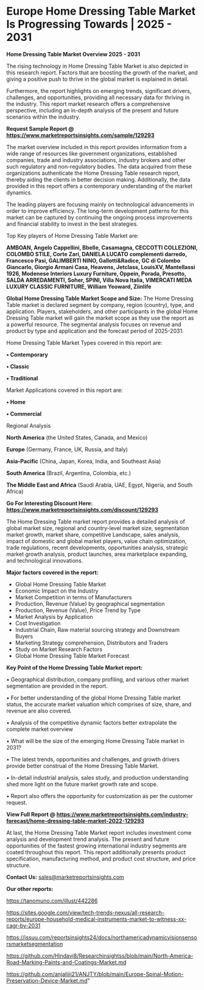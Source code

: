 # Europe Home Dressing Table Market Is Progressing Towards | 2025 - 2031

<Strong> Home Dressing Table Market Overview 2025 - 2031</strong>

The rising technology in Home Dressing Table Market is also depicted in this research report. Factors that are boosting the growth of the market, and giving a positive push to thrive in the global market is explained in detail.

Furthermore, the report highlights on emerging trends, significant drivers, challenges, and opportunities, providing all necessary data for thriving in the industry. This report market research offers a comprehensive perspective, including an in-depth analysis of the present and future scenarios within the industry.

<strong>Request Sample Report @ <a href=https://www.marketreportsinsights.com/sample/129293>https://www.marketreportsinsights.com/sample/129293</a></strong>

The market overview included in this report provides information from a wide range of resources like government organizations, established companies, trade and industry associations, industry brokers and other such regulatory and non-regulatory bodies. The data acquired from these organizations authenticate the Home Dressing Table research report, thereby aiding the clients in better decision making. Additionally, the data provided in this report offers a contemporary understanding of the market dynamics.

The leading players are focusing mainly on technological advancements in order to improve efficiency. The long-term development patterns for this market can be captured by continuing the ongoing process improvements and financial stability to invest in the best strategies.

Top Key players of Home Dressing Table Market are:

<strong>AMBOAN, Angelo Cappellini, Bbelle, Casamagna, CECCOTTI COLLEZIONI, COLOMBO STILE, Corte Zari, DANIELA LUCATO complementi darredo, Francesco Pasi, GALIMBERTI NINO, Gallotti&Radice, GC di Colombo Giancarlo, Giorgio Armani Casa, Heavens, Jetclass, LouisXV, Mantellassi 1926, Modenese Interiors Luxury Furniture, Oppein, Porada, Presotto, SALDA ARREDAMENTI, Soher, SPINI, Villa Nova Italia, VIMERCATI MEDA LUXURY CLASSIC FURNITURE, William Yeoward, Ziinlife</strong>

<strong><b>Global Home Dressing Table Market Scope and Size:</b></strong>
The Home Dressing Table market is declared segment by company, region (country), type, and application. Players, stakeholders, and other participants in the global Home Dressing Table market will gain the market scope as they use the report as a powerful resource. The segmental analysis focuses on revenue and product by type and application and the forecast period of 2025-2031.

Home Dressing Table Market Types covered in this report are:

<strong>• Contemporary

• Classic

• Traditional</strong>

Market Applications covered in this report are:

<strong>• Home

• Commercial</strong> 

Regional Analysis

<strong>North America</strong> (the United States, Canada, and Mexico)

<strong>Europe</strong> (Germany, France, UK, Russia, and Italy)

<strong>Asia-Pacific</strong> (China, Japan, Korea, India, and Southeast Asia)

<strong>South America</strong> (Brazil, Argentina, Colombia, etc.)

<strong>The Middle East and Africa</strong> (Saudi Arabia, UAE, Egypt, Nigeria, and South Africa)

<strong>Go For Interesting Discount Here: <a href=https://www.marketreportsinsights.com/discount/129293>https://www.marketreportsinsights.com/discount/129293</a></strong>

The Home Dressing Table market report provides a detailed analysis of global market size, regional and country-level market size, segmentation market growth, market share, competitive Landscape, sales analysis, impact of domestic and global market players, value chain optimization, trade regulations, recent developments, opportunities analysis, strategic market growth analysis, product launches, area marketplace expanding, and technological innovations.

<strong><b>Major factors covered in the report:</b></strong>
<ul>
  <li>Global Home Dressing Table Market </li>
  <li>Economic Impact on the Industry</li>
  <li>Market Competition in terms of Manufacturers</li>
  <li>Production, Revenue (Value) by geographical segmentation</li>
  <li>Production, Revenue (Value), Price Trend by Type</li>
  <li>Market Analysis by Application</li>
  <li>Cost Investigation</li>
  <li>Industrial Chain, Raw material sourcing strategy and Downstream Buyers</li>
  <li>Marketing Strategy comprehension, Distributors and Traders</li>
  <li>Study on Market Research Factors</li>
  <li>Global Home Dressing Table Market Forecast</li>
</ul>

<strong><b>Key Point of the Home Dressing Table Market report:</b></strong>

• Geographical distribution, company profiling, and various other market segmentation are provided in the report.

• For better understanding of the global Home Dressing Table market status, the accurate market valuation which comprises of size, share, and revenue are also covered.

• Analysis of the competitive dynamic factors better extrapolate the complete market overview

• What will be the size of the emerging Home Dressing Table market in 2031?

• The latest trends, opportunities and challenges, and growth drivers provide better construal of the Home Dressing Table Market.

• In-detail industrial analysis, sales study, and production understanding shed more light on the future market growth rate and scope.

• Report also offers the opportunity for customization as per the customer request.

<strong><b>View Full Report @ <a href=https://www.marketreportsinsights.com/industry-forecast/home-dressing-table-market-2022-129293>https://www.marketreportsinsights.com/industry-forecast/home-dressing-table-market-2022-129293</a></b></strong>


At last, the Home Dressing Table Market report includes investment come analysis and development trend analysis. The present and future opportunities of the fastest growing international industry segments are coated throughout this report. This report additionally presents product specification, manufacturing method, and product cost structure, and price structure.

<strong>Contact Us:</strong>
sales@marketreportsinsights.com

<strong>Our other reports:</strong>

<a href=https://tanomuno.com/illust/442286>https://tanomuno.com/illust/442286</a>

<a href=https://sites.google.com/view/tech-trends-nexus/all-research-reports/europe-household-medical-instruments-market-to-witness-xx-cagr-by-2031>https://sites.google.com/view/tech-trends-nexus/all-research-reports/europe-household-medical-instruments-market-to-witness-xx-cagr-by-2031</a>

<a href=https://issuu.com/reportsinsights24/docs/northamericadynamicvisionsensorsmarketsegmentation>https://issuu.com/reportsinsights24/docs/northamericadynamicvisionsensorsmarketsegmentation</a>

<a href=https://github.com/Hindavi8/Researchinsightss/blob/main/North-America-Road-Marking-Paints-and-Coatings-Market.md>https://github.com/Hindavi8/Researchinsightss/blob/main/North-America-Road-Marking-Paints-and-Coatings-Market.md</a>

<a href=https://github.com/anjaliiii21/ANJTY/blob/main/Europe-Spinal-Motion-Preservation-Device-Market.md>https://github.com/anjaliiii21/ANJTY/blob/main/Europe-Spinal-Motion-Preservation-Device-Market.md</a>"
